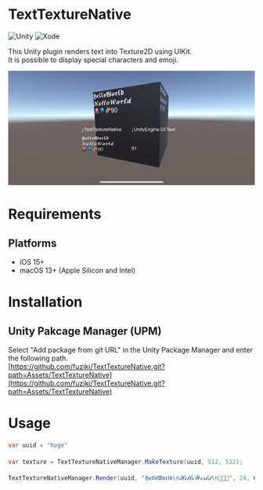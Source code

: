 # TextTextureNative

![Unity](https://img.shields.io/badge/unity-2022-green.svg)
![Xode](https://img.shields.io/badge/xcode-xcode14-green.svg)

This Unity plugin renders text into Texture2D using UIKit.  
It is possible to display special characters and emoji.

<img src="docs/example.gif">

# Requirements
## Platforms
* iOS 15+
* macOS 13+ (Apple Silicon and Intel)

# Installation
## Unity Pakcage Manager (UPM)
Select "Add package from git URL" in the Unity Package Manager and enter the following path.  
[https://github.com/fuziki/TextTextureNative.git?path=Assets/TextTextureNative](https://github.com/fuziki/TextTextureNative.git?path=Assets/TextTextureNative)

# Usage

```c#
var uuid = "hoge"

var texture = TextTextureNativeManager.MakeTexture(uuid, 512, 512);

TextTextureNativeManager.Render(uuid, "𝕳𝖊𝖑𝖑𝖔𝖂𝖔𝖗𝖑𝖉\n𝓗𝓮𝓵𝓵𝓸𝓦𝓸𝓻𝓵𝓭\n🐙🪼🫚", 24, Color.white, 2);
```
